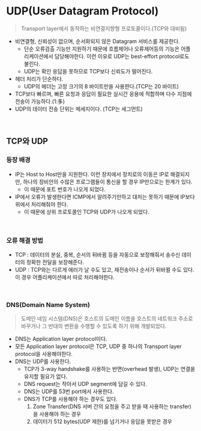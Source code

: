 # UDP(User Datagram Protocol)

> Transport layer에서 동작하는 비연결지향형 프로토콜이다.(TCP와 대비됨)

- 비연결형, 신뢰성이 없으며, 순서화되지 않은 Datagram 서비스를 제공한다.
  - 단순 오류검출 기능만 지원하기 때문에 흐름제어나 오류제어등의 기능은 어플리케이션에서 담당해야한다. 이런 이유로 UDP는 best-effort protocol로도 불린다.
  - UDP는 확인 응답을 못하므로 TCP보다 신뢰도가 떨어진다.
- 헤더 처리가 단순하다.
  - UDP의 헤더는 고정 크기의 8 바이트만을 사용한다.(TCP는 20 바이트)
- TCP보다 빠르며, 빠른 요청과 응답이 필요한 실시간 응용에 적합하며 다수 지점에 전송이 가능하다.(1:多)
- UDP의 데이터 전송 단위는 메세지이다. (TCP는 세그먼트)

</br>

## TCP와 UDP

### 등장 배경

- IP는 Host to Host만을 지원한다. 이런 장치에서 장치로의 이동은 IP로 해결되지만, 하나의 장비안의 수많은 프로그램들이 통신을 할 경우 IP만으로는 한계가 있다.
  - 이 때문에 포트 번호가 나오게 되었다.
- IP에서 오류가 발생한다면 ICMP에서 알려주기만하고 대처는 못하기 때문에 IP보다 위에서 처리해줘야 한다.
  - 이 때문에 상위 프로토콜인 TCP와 UDP가 나오게 되었다.

</br>

### 오류 해결 방법

- TCP : 데이터의 분실, 중복, 순서의 뒤바뀜 등을 자동으로 보정해줘서 송수신 데이터의 정확한 전달을 보장해준다.
- UDP : TCP와는 다르게 에러가 날 수도 있고, 재전송이나 순서가 뒤바뀔 수도 있다. 이 경우 어플리케이션에서 따로 처리해야한다.

</br>

### DNS(Domain Name System)

> 도메인 네임 시스템(DNS)은 호스트의 도메인 이름을 호스트의 네트워크 주소로 바꾸거나 그 반대의 변환을 수행할 수 있도록 하기 위해 개발되었다.

- DNS는 Application layer protocol이다.
- 모든 Application layer protocol은 TCP, UDP 중 하나의 Transport layer protocol을 사용해야한다.
- DNS는 UDP를 사용한다.
  - TCP가 3-way handshake를 사용하는 반면(overhead 발생), UDP는 연결을 유지할 필요가 없다.
  - DNS request는 작아서 UDP segment에 담길 수 있다.
  - DNS는 UDP를 53번 port에서 사용한다.
  - DNS가 TCP를 사용해야 하는 경우도 있다.
    1. Zone Transfer(DNS 서버 간의 요청을 주고 받을 때 사용하는 transfer)을 사용해야 하는 경우
    2. 데이터가 512 bytes(UDP 제한)를 넘기거나 응답을 못받은 경우
